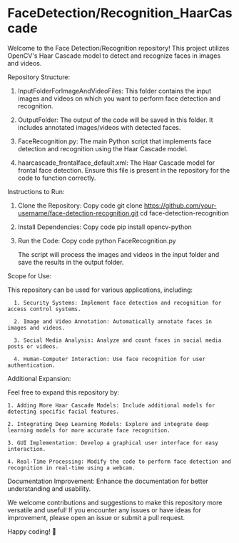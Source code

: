 # FaceDetection/Recognition_HaarCascade
Welcome to the Face Detection/Recognition repository! This project utilizes OpenCV's Haar Cascade model to detect and recognize faces in images and videos.

Repository Structure:

1. InputFolderForImageAndVideoFiles: This folder contains the input images and videos on which you want to perform face detection and recognition.

2. OutputFolder: The output of the code will be saved in this folder. It includes annotated images/videos with detected faces.

3. FaceRecognition.py: The main Python script that implements face detection and recognition using the Haar Cascade model.

4. haarcascade_frontalface_default.xml: The Haar Cascade model for frontal face detection. Ensure this file is present in the repository for the code to function correctly.

Instructions to Run:

1. Clone the Repository:
    Copy code
    git clone https://github.com/your-username/face-detection-recognition.git
    cd face-detection-recognition

2. Install Dependencies:
    Copy code
    pip install opencv-python

3. Run the Code:
    Copy code
    python FaceRecognition.py

   The script will process the images and videos in the input folder and save the results in the output folder.

Scope for Use:

  This repository can be used for various applications, including:

      1. Security Systems: Implement face detection and recognition for access control systems.
      
      2. Image and Video Annotation: Automatically annotate faces in images and videos.
      
      3. Social Media Analysis: Analyze and count faces in social media posts or videos.
      
      4. Human-Computer Interaction: Use face recognition for user authentication.

Additional Expansion:

  Feel free to expand this repository by:
    
    1. Adding More Haar Cascade Models: Include additional models for detecting specific facial features.
    
    2. Integrating Deep Learning Models: Explore and integrate deep learning models for more accurate face recognition.
    
    3. GUI Implementation: Develop a graphical user interface for easy interaction.
    
    4. Real-Time Processing: Modify the code to perform face detection and recognition in real-time using a webcam.

Documentation Improvement: Enhance the documentation for better understanding and usability.

We welcome contributions and suggestions to make this repository more versatile and useful! If you encounter any issues or have ideas for improvement, please open an issue or submit a pull request.

Happy coding! 🚀
